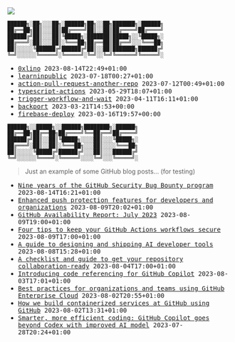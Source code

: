 <img src="https://github-profile-trophy.vercel.app/?username=0xlino&theme=onedark"/>

```
██████╗░██╗░░░██╗░██████╗██╗░░██╗███████╗░██████╗
██╔══██╗██║░░░██║██╔════╝██║░░██║██╔════╝██╔════╝
██████╔╝██║░░░██║╚█████╗░███████║█████╗░░╚█████╗░
██╔═══╝░██║░░░██║░╚═══██╗██╔══██║██╔══╝░░░╚═══██╗
██║░░░░░╚██████╔╝██████╔╝██║░░██║███████╗██████╔╝
╚═╝░░░░░░╚═════╝░╚═════╝░╚═╝░░╚═╝╚══════╝╚═════╝░
```

<!-- PUSHES:START -->

- <samp>[0xlino](https://github.com/0xlino/0xlino) <kbd>2023-08-14T22:49+01:00</kbd></samp>
- <samp>[learninpublic](https://github.com/0xlino/learninpublic) <kbd>2023-07-18T00:27+01:00</kbd></samp>
- <samp>[action-pull-request-another-repo](https://github.com/0xlino/action-pull-request-another-repo) <kbd>2023-07-12T00:49+01:00</kbd></samp>
- <samp>[typescript-actions](https://github.com/0xlino/typescript-actions) <kbd>2023-05-29T18:07+01:00</kbd></samp>
- <samp>[trigger-workflow-and-wait](https://github.com/0xlino/trigger-workflow-and-wait) <kbd>2023-04-11T16:11+01:00</kbd></samp>
- <samp>[backport](https://github.com/0xlino/backport) <kbd>2023-03-21T14:53+00:00</kbd></samp>
- <samp>[firebase-deploy](https://github.com/0xlino/firebase-deploy) <kbd>2023-03-16T19:57+00:00</kbd></samp>

<!-- PUSHES:END -->

```
██████╗░░█████╗░░██████╗████████╗░██████╗
██╔══██╗██╔══██╗██╔════╝╚══██╔══╝██╔════╝
██████╔╝██║░░██║╚█████╗░░░░██║░░░╚█████╗░
██╔═══╝░██║░░██║░╚═══██╗░░░██║░░░░╚═══██╗
██║░░░░░╚█████╔╝██████╔╝░░░██║░░░██████╔╝
╚═╝░░░░░░╚════╝░╚═════╝░░░░╚═╝░░░╚═════╝░
```

> Just an example of some GitHub blog posts... (for testing)

<!-- POSTS:START -->

- <samp>[Nine years of the GitHub Security Bug Bounty program](https://github.blog/2023-08-14-nine-years-of-the-github-security-bug-bounty-program/) <kbd>2023-08-14T16:21+01:00</kbd></samp>
- <samp>[Enhanced push protection features for developers and organizations](https://github.blog/2023-08-09-enhanced-push-protection-features-for-developers-and-organizations/) <kbd>2023-08-09T20:02+01:00</kbd></samp>
- <samp>[GitHub Availability Report: July 2023](https://github.blog/2023-08-09-github-availability-report-july-2023/) <kbd>2023-08-09T19:00+01:00</kbd></samp>
- <samp>[Four tips to keep your GitHub Actions workflows secure](https://github.blog/2023-08-09-four-tips-to-keep-your-github-actions-workflows-secure/) <kbd>2023-08-09T17:00+01:00</kbd></samp>
- <samp>[A guide to designing and shipping AI developer tools](https://github.blog/2023-08-08-a-guide-to-designing-and-shipping-ai-developer-tools/) <kbd>2023-08-08T15:28+01:00</kbd></samp>
- <samp>[A checklist and guide to get your repository collaboration-ready](https://github.blog/2023-08-04-a-checklist-and-guide-to-get-your-repository-collaboration-ready/) <kbd>2023-08-04T17:00+01:00</kbd></samp>
- <samp>[Introducing code referencing for GitHub Copilot](https://github.blog/2023-08-03-introducing-code-referencing-for-github-copilot/) <kbd>2023-08-03T17:01+01:00</kbd></samp>
- <samp>[Best practices for organizations and teams using GitHub Enterprise Cloud](https://github.blog/2023-08-02-best-practices-for-organizations-and-teams-using-github-enterprise-cloud/) <kbd>2023-08-02T20:55+01:00</kbd></samp>
- <samp>[How we build containerized services at GitHub using GitHub](https://github.blog/2023-08-02-how-we-build-containerized-services-at-github-using-github/) <kbd>2023-08-02T13:31+01:00</kbd></samp>
- <samp>[Smarter, more efficient coding: GitHub Copilot goes beyond Codex with improved AI model](https://github.blog/2023-07-28-smarter-more-efficient-coding-github-copilot-goes-beyond-codex-with-improved-ai-model/) <kbd>2023-07-28T20:24+01:00</kbd></samp>

<!-- POSTS:END -->

